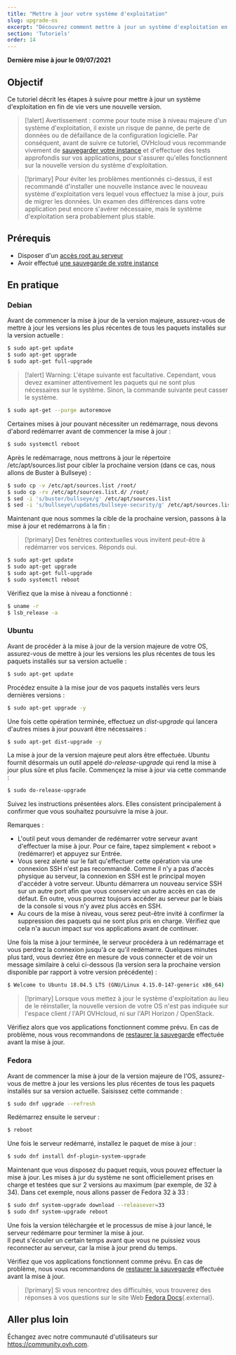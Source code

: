 ```yaml
---
title: "Mettre à jour votre système d'exploitation"
slug: upgrade-os
excerpt: "Découvrez comment mettre à jour un système d'exploitation en fin de vie"
section: 'Tutoriels'
order: 14
---
```


**Dernière mise à jour le 09/07/2021**

## Objectif

Ce tutoriel décrit les étapes à suivre pour mettre à jour un système d'exploitation en fin de vie vers une nouvelle version.

> [!alert]
> Avertissement : comme pour toute mise à niveau majeure d'un système d'exploitation, il existe un risque de panne, de perte de données ou de défaillance de la configuration logicielle.
> Par conséquent, avant de suivre ce tutoriel, OVHcloud vous recommande vivement de [sauvegarder votre instance](../sauvegarder-une-instance/) et d'effectuer des tests approfondis sur vos applications, pour s'assurer qu'elles fonctionnent sur la nouvelle version du système d'exploitation.
>

> [!primary]
> Pour éviter les problèmes mentionnés ci-dessus, il est recommandé d'installer une nouvelle instance avec le nouveau système d'exploitation vers lequel vous effectuez la mise à jour, puis de migrer les données.
> Un examen des différences dans votre application peut encore s'avérer nécessaire, mais le système d'exploitation sera probablement plus stable.
>

## Prérequis

- Disposer d'un [accès root au serveur](../passer-root-et-definir-un-mot-de-passe/)
- Avoir effectué [une sauvegarde de votre instance](../sauvegarder-une-instance/)

## En pratique

### Debian

Avant de commencer la mise à jour de la version majeure, assurez-vous de mettre à jour les versions les plus récentes de tous les paquets installés sur la version actuelle :

```bash
$ sudo apt-get update
$ sudo apt-get upgrade
$ sudo apt-get full-upgrade
```

> [!alert]
> Warning: L'étape suivante est facultative.
> Cependant, vous devez examiner attentivement les paquets qui ne sont plus nécessaires sur le système. Sinon, la commande suivante peut casser le système. 
>

```bash
$ sudo apt-get --purge autoremove
```

Certaines mises à jour pouvant nécessiter un redémarrage, nous devons d'abord redémarrer avant de commencer la mise à jour :

```bash
$ sudo systemctl reboot
```

Après le redémarrage, nous mettrons à jour le répertoire /etc/apt/sources.list pour cibler la prochaine version (dans ce cas, nous allons de Buster à Bullseye) :

```bash
$ sudo cp -v /etc/apt/sources.list /root/
$ sudo cp -rv /etc/apt/sources.list.d/ /root/
$ sed -i 's/buster/bullseye/g' /etc/apt/sources.list
$ sed -i 's/bullseye\/updates/bullseye-security/g' /etc/apt/sources.list
```

Maintenant que nous sommes la cible de la prochaine version, passons à la mise à jour et redémarrons à la fin :

> [!primary]
> Des fenêtres contextuelles vous invitent peut-être à redémarrer vos services. Réponds oui.
>

```bash
$ sudo apt-get update
$ sudo apt-get upgrade
$ sudo apt-get full-upgrade
$ sudo systemctl reboot
```

Vérifiez que la mise à niveau a fonctionné :

```bash
$ uname -r
$ lsb_release -a
```

### Ubuntu

Avant de procéder à la mise à jour de la version majeure de votre OS, assurez-vous de mettre à jour les versions les plus récentes de tous les paquets installés sur sa version actuelle :

```sh
$ sudo apt-get update
```

Procédez ensuite à la mise jour de vos paquets installés vers leurs dernières versions :

```sh
$ sudo apt-get upgrade -y
```

Une fois cette opération terminée, effectuez un *dist-upgrade* qui lancera d'autres mises à jour pouvant être nécessaires :

```sh
$ sudo apt-get dist-upgrade -y
```

La mise à jour de la version majeure peut alors être effectuée. Ubuntu fournit désormais un outil appelé *do-release-upgrade* qui rend la mise à jour plus sûre et plus facile. Commençez la mise à jour via cette commande :

```sh
$ sudo do-release-upgrade
```

Suivez les instructions présentées alors. Elles consistent principalement à confirmer que vous souhaitez poursuivre la mise à jour.

Remarques :

- L'outil peut vous demander de redémarrer votre serveur avant d'effectuer la mise à jour. Pour ce faire, tapez simplement « reboot » (redémarrer) et appuyez sur Entrée.
- Vous serez alerté sur le fait qu'effectuer cette opération via une connexion SSH n'est pas recommandé. Comme il n'y a pas d'accès physique au serveur, la connexion en SSH est le principal moyen d'accéder à votre serveur.
Ubuntu démarrera un nouveau service SSH sur un autre port afin que vous conserviez un autre accès en cas de défaut. En outre, vous pourrez toujours accéder au serveur par le biais de la console si vous n'y avez plus accès en SSH.
- Au cours de la mise à niveau, vous serez peut-être invité à confirmer la suppression des paquets qui ne sont plus pris en charge. Vérifiez que cela n'a aucun impact sur vos applications avant de continuer.

Une fois la mise à jour terminée, le serveur procédera à un redémarrage et vous perdrez la connexion jusqu'à ce qu'il redémarre.
Quelques minutes plus tard, vous devriez être en mesure de vous connecter et de voir un message similaire à celui ci-dessous (la version sera la prochaine version disponible par rapport à votre version précédente) :

```sh
$ Welcome to Ubuntu 18.04.5 LTS (GNU/Linux 4.15.0-147-generic x86_64)
```

> [!primary]
> Lorsque vous mettez à jour le système d'exploitation au lieu de le réinstaller, la nouvelle version de votre OS n'est pas indiquée sur l'espace client / l'API OVHcloud, ni sur l'API Horizon / OpenStack.
>

Vérifiez alors que vos applications fonctionnent comme prévu. En cas de problème, nous vous recommandons de [restaurer la sauvegarde](../creer-restaurer-un-serveur-virtuel-a-partir-dune-sauvegarde/) effectuée avant la mise à jour.

### Fedora

Avant de commencer la mise à jour de la version majeure de l'OS, assurez-vous de mettre à jour les versions les plus récentes de tous les paquets installés sur sa version actuelle. Saisissez cette commande :

```sh
$ sudo dnf upgrade --refresh
```

Redémarrez ensuite le serveur :

```sh
$ reboot
```

Une fois le serveur redémarré, installez le paquet de mise à jour :

```sh
$ sudo dnf install dnf-plugin-system-upgrade
```

Maintenant que vous disposez du paquet requis, vous pouvez effectuer la mise à jour. Les mises à jur du système ne sont officiellement prises en charge et testées que sur 2 versions au maximum (par exemple, de 32 à 34).
Dans cet exemple, nous allons passer de Fedora 32 à 33 :

```sh
$ sudo dnf system-upgrade download --releasever=33
$ sudo dnf system-upgrade reboot
```

Une fois la version téléchargée et le processus de mise à jour lancé, le serveur redémarre pour terminer la mise à jour.
<br>Il peut s'écouler un certain temps avant que vous ne puissiez vous reconnecter au serveur, car la mise à jour prend du temps.

Vérifiez que vos applications fonctionnent comme prévu. En cas de problème, nous vous recommandons de [restaurer la sauvegarde](../creer-restaurer-un-serveur-virtuel-a-partir-dune-sauvegarde/) effectuée avant la mise à jour.

> [!primary]
> Si vous rencontrez des difficultés, vous trouverez des réponses à vos questions sur le site Web [Fedora Docs](https://docs.fedoraproject.org/en-US/quick-docs/dnf-system-upgrade/){.external}.
>

## Aller plus loin

Échangez avec notre communauté d'utilisateurs sur <https://community.ovh.com>.
